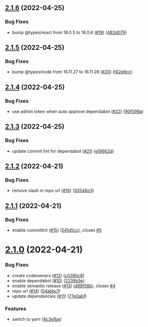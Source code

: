 ## [2.1.6](https://github.com/arkinmodi/arkinmodi.github.io/compare/v2.1.5...v2.1.6) (2022-04-25)


### Bug Fixes

* bump @types/react from 18.0.5 to 18.0.6 ([#19](https://github.com/arkinmodi/arkinmodi.github.io/issues/19)) ([482d079](https://github.com/arkinmodi/arkinmodi.github.io/commit/482d0791f718fe2eef05ec779c272f87f180102c))

## [2.1.5](https://github.com/arkinmodi/arkinmodi.github.io/compare/v2.1.4...v2.1.5) (2022-04-25)


### Bug Fixes

* bump @types/node from 16.11.27 to 16.11.28 ([#20](https://github.com/arkinmodi/arkinmodi.github.io/issues/20)) ([f42e8cc](https://github.com/arkinmodi/arkinmodi.github.io/commit/f42e8ccbf49b19b11161e6825a9d2aa17fee9ec3))

## [2.1.4](https://github.com/arkinmodi/arkinmodi.github.io/compare/v2.1.3...v2.1.4) (2022-04-25)


### Bug Fixes

* use admin token when auto approve dependabot ([#22](https://github.com/arkinmodi/arkinmodi.github.io/issues/22)) ([90f599a](https://github.com/arkinmodi/arkinmodi.github.io/commit/90f599a20f25a06e8ad453a08bda6a986c63af90))

## [2.1.3](https://github.com/arkinmodi/arkinmodi.github.io/compare/v2.1.2...v2.1.3) (2022-04-25)


### Bug Fixes

* update commit lint for dependabot ([#21](https://github.com/arkinmodi/arkinmodi.github.io/issues/21)) ([e16662d](https://github.com/arkinmodi/arkinmodi.github.io/commit/e16662d7ad809c7483d7551f64d4c7083abbd32b))

## [2.1.2](https://github.com/arkinmodi/arkinmodi.github.io/compare/v2.1.1...v2.1.2) (2022-04-21)


### Bug Fixes

* remove slash in repo url ([#16](https://github.com/arkinmodi/arkinmodi.github.io/issues/16)) ([93546e3](https://github.com/arkinmodi/arkinmodi.github.io/commit/93546e3883b03ede64bbce1b1aeb19b922ef0f88))

## [2.1.1](https://github.com/arkinmodi/arkinmodi.github.io//compare/v2.1.0...v2.1.1) (2022-04-21)


### Bug Fixes

* enable commitlint ([#15](https://github.com/arkinmodi/arkinmodi.github.io//issues/15)) ([541d5cc](https://github.com/arkinmodi/arkinmodi.github.io//commit/541d5cca97b4e3c057751485d538b46069486322)), closes [#5](https://github.com/arkinmodi/arkinmodi.github.io//issues/5)

# [2.1.0](https://github.com/arkinmodi/arkinmodi.github.io//compare/v2.0.0...v2.1.0) (2022-04-21)


### Bug Fixes

* create codeowners ([#12](https://github.com/arkinmodi/arkinmodi.github.io//issues/12)) ([c0390c6](https://github.com/arkinmodi/arkinmodi.github.io//commit/c0390c61102029bf76795cc3f18cad59d6e9c949))
* enable dependabot ([#10](https://github.com/arkinmodi/arkinmodi.github.io//issues/10)) ([2239b5e](https://github.com/arkinmodi/arkinmodi.github.io//commit/2239b5eef8b746806e0a6181a7c181e413c6bd7b))
* enable semantic release ([#13](https://github.com/arkinmodi/arkinmodi.github.io//issues/13)) ([d99f58b](https://github.com/arkinmodi/arkinmodi.github.io//commit/d99f58b8668e6f6a61f3b264686ddaba90729a0c)), closes [#4](https://github.com/arkinmodi/arkinmodi.github.io//issues/4)
* repo url ([#14](https://github.com/arkinmodi/arkinmodi.github.io//issues/14)) ([54abbc1](https://github.com/arkinmodi/arkinmodi.github.io//commit/54abbc1cab436baf9d7771969e824a5f89ce1451))
* update dependencies ([#11](https://github.com/arkinmodi/arkinmodi.github.io//issues/11)) ([77e0ab1](https://github.com/arkinmodi/arkinmodi.github.io//commit/77e0ab10a531f6277373579e92ced7151e1746b7))


### Features

* switch to yarn ([4c3efbe](https://github.com/arkinmodi/arkinmodi.github.io//commit/4c3efbe2538f6422cabd35863d280b438b89c9b7))
